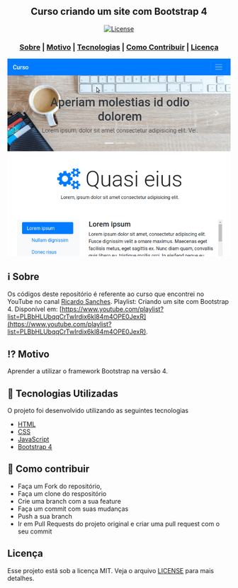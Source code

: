 <h2 align="center">
Curso criando um site com Bootstrap 4
</h2>

<p align="center">
  <a href="LICENSE" >
    <img alt="License" src="https://img.shields.io/badge/license-MIT-%23F8952D">
  </a>
</p>

<h3 align="center">  
  <a href="#information_source-sobre">Sobre</a> |
  <a href="#interrobang-motivo">Motivo</a> | 
  <a href="#rocket-tecnologias-utilizadas">Tecnologias</a> | 
  <a href="#link-como-contribuir">Como Contribuir</a> | 
  <a href="#licença">Licença</a> 
</h3>

![Captura de tela](screenshot.gif)

## :information_source: Sobre

Os códigos deste repositório é referente ao curso que encontrei no YouTube no canal [Ricardo Sanches](https://www.youtube.com/channel/UCxsjItE8ek_KG21BClqBo7Q). Playlist: Criando um site com Bootstrap 4. Disponível em: [https://www.youtube.com/playlist?list=PLBbHLUbqqCrTwIrdix6kl84m4OPE0JexR](https://www.youtube.com/playlist?list=PLBbHLUbqqCrTwIrdix6kl84m4OPE0JexR).

## :interrobang: Motivo

Aprender a utilizar o framework Bootstrap na versão 4.

## :rocket: Tecnologias Utilizadas

O projeto foi desenvolvido utilizando as seguintes tecnologias

- [HTML](https://developer.mozilla.org/pt-BR/docs/Web/HTML)
- [CSS](https://developer.mozilla.org/pt-BR/docs/Web/CSS)
- [JavaScript](https://developer.mozilla.org/pt-BR/docs/Web/JavaScript)
- [Bootstrap 4](https://getbootstrap.com)

## :link: Como contribuir

- Faça um Fork do repositório,
- Faça um clone do respositório
- Crie uma branch com a sua feature
- Faça um commit com suas mudanças
- Push a sua branch
- Ir em Pull Requests do projeto original e criar uma pull request com o seu commit

## Licença
Esse projeto está sob a licença MIT. Veja o arquivo [LICENSE](LICENSE) para mais detalhes.